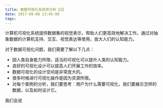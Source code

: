 ```yaml
---
title: 数据可视化及视觉分析【1】
date: 2017-09-08 13:45:09
tags:
---
```


计算机可视化系统提供数据集的视觉表示，帮助人们更高效地解决工作。通过对抽象数据的计算机支持、交互、视觉表达等使用，放大人们的认知能力。

对于数据可视化问题，我们需要了解以下几点：
*  因人类自身能力所限，适当的可视化可以提升人类的认知能力。
*  良好的可视化设计可以提高人们开展工作的效率。
*  数据可视化的设计空间是非常庞大的。
*  很多时候进行可视化操作是因为资源所限。
*  对每个案例的分析，我们要思考：用户为什么需要可视化，我们要展示怎样的数据，以及如何设计它。
 
<!-- more -->

我们会说